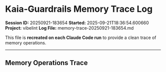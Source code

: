 # Kaia-Guardrails Memory Trace Log

**Session ID:** 20250921-183654
**Started:** 2025-09-21T18:36:54.600660
**Project:** vibelint
**Log File:** memory-trace-20250921-183654.md

This file is **recreated on each Claude Code run** to provide a clean trace of memory operations.

---

## Memory Operations Trace

